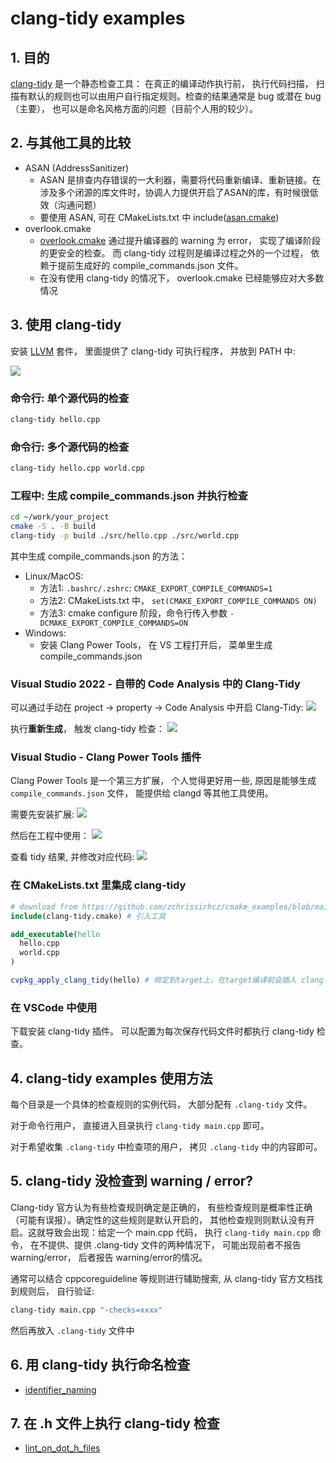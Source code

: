 # clang-tidy examples

## 1. 目的
[clang-tidy](https://clang.llvm.org/extra/clang-tidy/) 是一个静态检查工具： 在真正的编译动作执行前， 执行代码扫描， 扫描有默认的规则也可以由用户自行指定规则。检查的结果通常是 bug 或潜在 bug（主要）， 也可以是命名风格方面的问题（目前个人用的较少）。

## 2. 与其他工具的比较

- ASAN (AddressSanitizer)
    - ASAN 是排查内存错误的一大利器，需要将代码重新编译、重新链接。在涉及多个闭源的库文件时，协调人力提供开启了ASAN的库，有时候很低效（沟通问题）
    - 要使用 ASAN, 可在 CMakeLists.txt 中 include([asan.cmake](https://github.com/zchrissirhcz/cmake_examples/blob/main/tools/asan.cmake))
- overlook.cmake
    - [overlook.cmake](https://github.com/zchrissirhcz/overlook/blob/main/overlook.cmake) 通过提升编译器的 warning 为 error， 实现了编译阶段的更安全的检查。 而 clang-tidy 过程则是编译过程之外的一个过程， 依赖于提前生成好的 compile_commands.json 文件。
    - 在没有使用 clang-tidy 的情况下， overlook.cmake 已经能够应对大多数情况

## 3. 使用 clang-tidy

安装 [LLVM](https://github.com/llvm/llvm-project/releases/tag/llvmorg-16.0.0) 套件， 里面提供了 clang-tidy 可执行程序， 并放到 PATH 中:

![](images/LLVM-download.png)


### 命令行: 单个源代码的检查
```bash
clang-tidy hello.cpp
```

### 命令行: 多个源代码的检查
```bash
clang-tidy hello.cpp world.cpp
```

### 工程中: 生成 compile_commands.json 并执行检查
```bash
cd ~/work/your_project
cmake -S . -B build
clang-tidy -p build ./src/hello.cpp ./src/world.cpp
```
其中生成 compile_commands.json 的方法：
- Linux/MacOS:
    - 方法1: `.bashrc/.zshrc`: `CMAKE_EXPORT_COMPILE_COMMANDS=1`
    - 方法2: CMakeLists.txt 中， `set(CMAKE_EXPORT_COMPILE_COMMANDS ON)`
    - 方法3: cmake configure 阶段，命令行传入参数 `-DCMAKE_EXPORT_COMPILE_COMMANDS=ON`
- Windows:
    - 安装 Clang Power Tools， 在 VS 工程打开后， 菜单里生成 compile_commands.json

### Visual Studio 2022 - 自带的 Code Analysis 中的 Clang-Tidy
可以通过手动在 project -> property -> Code Analysis 中开启 Clang-Tidy:
![](images/code-analysis-clang-tidy.png)

执行**重新生成**， 触发 clang-tidy 检查：
![](images/re-generate-to-call-clang-tidy.png)


### Visual Studio - Clang Power Tools 插件
Clang Power Tools 是一个第三方扩展， 个人觉得更好用一些, 原因是能够生成 `compile_commands.json` 文件， 能提供给 clangd 等其他工具使用。

需要先安装扩展:
![](images/clang-power-tools-install.png)

然后在工程中使用：
![](images/clang-power-tools-usage.png)

查看 tidy 结果, 并修改对应代码:
![](images/clang-power-tools-tidy-result.png)

### 在 CMakeLists.txt 里集成 clang-tidy
```cmake
# download from https://github.com/zchrissirhcz/cmake_examples/blob/main/tools/clang-tidy.cmake
include(clang-tidy.cmake) # 引入工具

add_executable(hello
  hello.cpp
  world.cpp
)

cvpkg_apply_clang_tidy(hello) # 绑定到target上，在target编译前会插入 clang-tidy 检查
```

### 在 VSCode 中使用
下载安装 clang-tidy 插件。 可以配置为每次保存代码文件时都执行 clang-tidy 检查。

## 4. clang-tidy examples 使用方法
每个目录是一个具体的检查规则的实例代码， 大部分配有 `.clang-tidy` 文件。

对于命令行用户， 直接进入目录执行 `clang-tidy main.cpp` 即可。

对于希望收集 `.clang-tidy` 中检查项的用户， 拷贝 `.clang-tidy` 中的内容即可。

## 5. clang-tidy 没检查到 warning / error?
Clang-tidy 官方认为有些检查规则确定是正确的， 有些检查规则是概率性正确（可能有误报）。确定性的这些规则是默认开启的， 其他检查规则则默认没有开启。这就导致会出现：给定一个 main.cpp 代码， 执行 `clang-tidy main.cpp` 命令， 在不提供、提供 .clang-tidy 文件的两种情况下， 可能出现前者不报告warning/error， 后者报告 warning/error的情况。

通常可以结合 cppcoreguideline 等规则进行辅助搜索, 从 clang-tidy 官方文档找到规则后， 自行验证:
```bash
clang-tidy main.cpp "-checks=xxxx"
```
然后再放入 `.clang-tidy` 文件中

## 6. 用 clang-tidy 执行命名检查
- [identifier_naming](identifier_naming/README.md)

## 7. 在 .h 文件上执行 clang-tidy 检查
- [lint_on_dot_h_files](lint_on_dot_h_files/README.md)